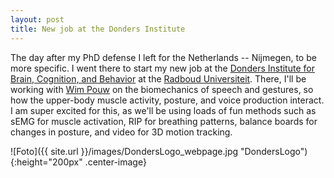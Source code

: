 ```yaml
---
layout: post
title: New job at the Donders Institute
---
```

The day after my PhD defense I left for the Netherlands -- Nijmegen, to be more specific.
I went there to start my new job at the [Donders Institute for Brain, Cognition, and Behavior](https://www.ru.nl/donders/) at the [Radboud Universiteit](https://www.ru.nl/).
There, I'll be working with [Wim Pouw](https://wimpouw.com/) on the biomechanics of speech and gestures, so how the upper-body muscle activity, posture, and voice production interact.
I am super excited for this, as we'll be using loads of fun methods such as sEMG for muscle activation, RIP for breathing patterns, balance boards for changes in posture, and video for 3D motion tracking.

![Foto]({{ site.url }}/images/DondersLogo_webpage.jpg "DondersLogo"){:height="200px" .center-image} 
